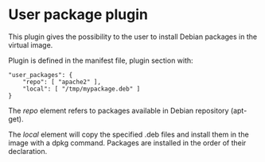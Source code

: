 # User package plugin

This plugin gives the possibility to the user to install Debian packages in the virtual image.

Plugin is defined in the manifest file, plugin section with:

    "user_packages": {
        "repo": [ "apache2" ],
        "local": [ "/tmp/mypackage.deb" ]
    }

The *repo* element refers to packages available in Debian repository (apt-get).

The *local* element will copy the specified .deb files and install them in the image with a dpkg command. Packages are installed in the order of their declaration.
